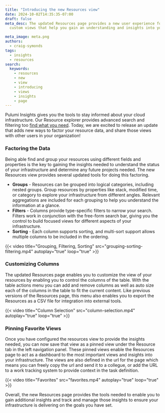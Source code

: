 ```yaml
---
title: "Introducing the new Resources view"
date: 2024-10-02T14:35:35-07:00
draft: false
meta_desc: The updated Resources page provides a new user experience for creating
  custom views that help you gain an understanding and insights into your infrastructure.

meta_image: meta.png
authors:
  - craig-symonds
tags:
  - insights
  - resources
search:
  keywords:
    - resources
    - new
    - view
    - introducing
    - views
    - insights
    - page
---
```


Pulumi Insights gives you the tools to stay informed about your cloud infrastructure. Our Resource explorer provides advanced search and filtering too [find what you need](/blog/resource-search). Today, we are excited to release an update that adds new ways to factor your resource data, and share those views with other users in your organization!

<!--more-->

### Factoring the Data

Being able find and group your resources using different fields and properties is the key to gaining the insights needed to understand the status of your infrastructure and determine any future projects needed. The new Resources view provides several updated tools for doing this factoring.

* **Groups** - Resources can be grouped into logical categories, including nested groups. Group resources by properties like stack, modified time, or category to explore your infrastructure from different angles. Relevant aggregations are included for each grouping to help you understand the information at a glance.
* **Filters** - Columns provide type-specific filters to narrow your search. Filters work in conjunction with the free-form search bar, giving you the control to build focused views for different aspects of your infrastructure.
* **Sorting** - Each column supports sorting, and multi-sort support allows multiple columns to be included in the ordering.

{{< video title="Grouping, Filtering, Sorting" src="grouping-sorting-filtering.mp4" autoplay="true" loop="true" >}}

### Customizing Columns

The updated Resources page enables you to customize the view of your resources by enabling you to control the columns of the table. With the table actions menu you can add and remove columns as well as auto size each of the columns in the table to fit the current content. Like previous versions of the Resources page, this menu also enables you to export the Resources as a CSV file for integration into external tools.

{{< video title="Column Selection" src="column-selection.mp4" autoplay="true" loop="true" >}}

### Pinning Favorite Views

Once you have configured the resources view to provide the insights needed, you can now save that view as a pinned view under the Resource tab in the left navigation panel. These pinned views enable the Resources page to act as a dashboard to the most important views and insights into your infrastructure. The views are also defined in the url for the page which means you can freely copy the url and send it to a collegue, or add the URL to a work tracking system to provide context in the task definition.

{{< video title="Favorites" src="favorites.mp4" autoplay="true" loop="true" >}}

Overall, the new Resources page provides the tools needed to enable you to gain additional insights and track and manage those insights to ensure your infrastructure is delivering on the goals you have set.
